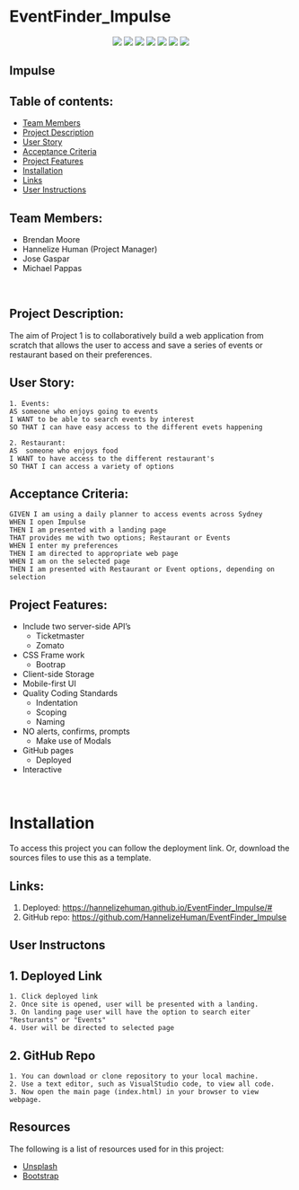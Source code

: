 # EventFinder_Impulse

<p align="center">
    <img src="https://img.shields.io/badge/Javascript-yellow" />
    <img src="https://img.shields.io/badge/jQuery-blue"  />
    <img src="https://img.shields.io/badge/HTML5-orange" />
    <img src="https://img.shields.io/badge/Bootstrap-purple" >
    <img src="https://img.shields.io/badge/Moment.js-green" />
    <img src="https://img.shields.io/badge/Ticketnet%20API-orange" />
    <img src="https://img.shields.io/badge/Zomato%20API-red" />
</p>

## Impulse

## Table of contents:
- [Team Members](#Team-Members)
- [Project Description](#Project-Description)
- [User Story](#User-Story)
- [Acceptance Criteria](#Acceptance-Criteria)
- [Project Features](#Project-Features)
- [Installation](#Installation)
- [Links](#Links)
- [User Instructions](#User-Instructions)


## Team Members:
* Brendan Moore
* Hannelize Human (Project Manager)
* Jose Gaspar
* Michael Pappas
<br>

## Project Description:

The aim of Project 1 is to collaboratively build a web application from scratch that allows the user to access and save a series of events or restaurant based on their preferences. 
<br>

## User Story:
```
1. Events:
AS someone who enjoys going to events
I WANT to be able to search events by interest
SO THAT I can have easy access to the different evets happening 

2. Restaurant:
AS  someone who enjoys food
I WANT to have access to the different restaurant's
SO THAT I can access a variety of options

```

## Acceptance Criteria:
```
GIVEN I am using a daily planner to access events across Sydney
WHEN I open Impulse
THEN I am presented with a landing page
THAT provides me with two options; Restaurant or Events
WHEN I enter my preferences
THEN I am directed to appropriate web page
WHEN I am on the selected page
THEN I am presented with Restaurant or Event options, depending on selection 
```

## Project Features:
* Include two server-side API’s
    * Ticketmaster  
    * Zomato
* CSS Frame work
    *	Bootrap
*	Client-side Storage
*	Mobile-first UI
*	Quality Coding Standards
    *	Indentation
    *	Scoping	
    *	Naming
*	NO alerts, confirms, prompts
    *	Make use of Modals
*	GitHub pages
    *	Deployed
*	Interactive

<br>

# Installation
To access this project you can follow the deployment link. Or, download the sources files to use this as a template.

## Links:
1. Deployed: https://hannelizehuman.github.io/EventFinder_Impulse/#
2. GitHub repo: https://github.com/HannelizeHuman/EventFinder_Impulse

## User Instructons
## 1. Deployed Link
    1. Click deployed link
    2. Once site is opened, user will be presented with a landing.
    3. On landing page user will have the option to search eiter "Resturants" or "Events"
    4. User will be directed to selected page

## 2. GitHub Repo
    1. You can download or clone repository to your local machine.
    2. Use a text editor, such as VisualStudio code, to view all code.
    3. Now open the main page (index.html) in your browser to view webpage.


## Resources

The following is a list of resources used for in this project:

- [Unsplash](#https://unsplash.com/images/stock)
- [Bootstrap](#https://getbootstrap.com/)




